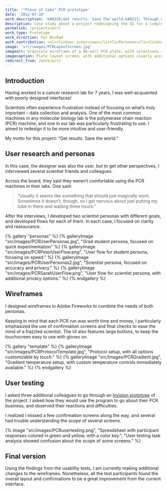 ```yaml
---
title: '"Piece of Cake" PCR prototype'
date: '2012-07-10'
work_description: '&#8220;Get results. Save the world.&#8221; Through user research and testing, I redesigned the interface of a machine standard in molecular biology labs. The aim was to make it more intuitive and reassuring to use for scientists.'
description: Case study about a project redesigning the UI for a complex scientific instrument.
permalink: /projects/pcr/
work_type: Prototype
work_direction: For BioRad
work_contribution: <ul><li>User interviews</li><li>Personas</li><li>User flows</li><li>Wireframes</li><li>Usability testing</li></ul>
image: 'src/images/PCRLayoutScreen.jpg'
imagealt: Grayscale wireframe of a 96-well PCR plate, with selections and gradient settings visible.
imagecaption: Plate layout screen, with additional options clearly accessible.
redirect_from: /work/pcr/
---
```


## Introduction

Having worked in a cancer research lab for 7 years, I was well-acquainted with poorly designed interfaces!

Scientists often experience frustration instead of focusing on what’s truly important – data collection and analysis. One of the most common machines in any molecular biology lab is the polymerase chain reaction (PCR) machine, and one in our lab was particularly frustrating to use. I aimed to redesign it to be more intuitive and user-friendly.

My motto for this project: “Get results. Save the world.”

## User research and personas

In this case, the designer was also the user, but to get other perspectives, I interviewed several scientist friends and colleagues.

Across the board, they said they weren’t comfortable using the PCR machines in their labs. One said:

> “Usually it seems like something that should just magically work. Sometimes it doesn’t, though, so I get nervous about just putting my tube in there and waiting three hours.”

After the interviews, I developed two scientist personas with different goals, and developed flows for each of them. In each case, I focused on clarity and reassurance.

{% gallery "personas" %}
	{% galleryImage "src/images/PCRUserPersonas.jpg", "Grad student persona, focused on quick experimentation" %}
	{% galleryImage "src/images/PCRPeterUserFlow.png", "User flow for student persona, focusing on speed." %}
	{% galleryImage "src/images/PCRUserPersonas2.jpg", "Scientist persona, focused on accuracy and privacy." %}
	{% galleryImage "src/images/PCRSarahUserFlow.png", "User flow for scientist persona, with additional privacy options." %}
{% endgallery %}

## Wireframes

I designed wireframes in Adobe Fireworks to combine the needs of both personas.

Keeping in mind that each PCR run was worth time and money, I particularly emphasized the use of confirmation screens and final checks to ease the mind of a frazzled scientist. The UI also features large buttons, to keep the touchscreen easy to use with gloves on.

{% gallery "template" %}
	{% galleryImage "src/images/PCRProtocolTemplate.jpg", "Protocol setup, with all options customizable by touch." %}
	{% galleryImage "src/images/PCRGradient.jpg", "Gradient temperature setup, with custom temperature controls immediately available." %}
{% endgallery %}

## User testing

I asked three additional colleagues to go through an [Invision prototype](http://invis.io/FPOVEDS8) of the project. I asked how they would use the program to go about their PCR business, and observed their reactions and difficulties.

I realized I missed a few confirmation screens along the way, and several had trouble understanding the scope of several screens.

{% image "src/images/PCRusertesting.png", "Spreadsheet with participant responses colored in green and yellow, with a color key.", "User testing task analysis showed confusion about the scope of some screens." %}

## Final version

Using the findings from the usability tests, I am currently making additional changes to the wireframes. Nonetheless, all the test participants found the overall layout and confirmations to be a great improvement from the current interface.